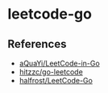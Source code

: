 # leetcode-go

## References 

* [aQuaYi/LeetCode-in-Go](https://github.com/aQuaYi/LeetCode-in-Go)
* [hitzzc/go-leetcode](https://github.com/hitzzc/go-leetcode)
* [halfrost/LeetCode-Go](https://github.com/halfrost/LeetCode-Go)
